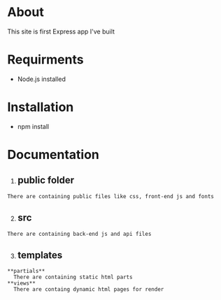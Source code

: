 # About
This site is first Express app I've built

# Requirments
  * Node.js installed

# Installation
  * npm install

# Documentation
  1. ## public folder
    There are containing public files like css, front-end js and fonts
  2. ## src
    There are containing back-end js and api files
  3. ## templates
    **partials**
      There are containing static html parts
    **views**
      There are containg dynamic html pages for render
